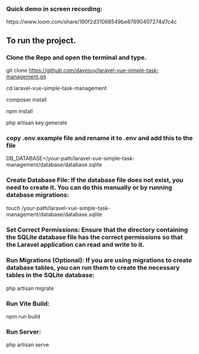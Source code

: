 <h3>Quick demo in screen recording: </h3>https://www.loom.com/share/190f2d31068549be87690407274d7c4c

<h2>To run the project.</h2>

<h3>Clone the Repo and open the terminal and type.</h3>


git clone https://github.com/davesuy/laravel-vue-simple-task-management.git

cd laravel-vue-simple-task-management

composer install

npm install

php artisan key:generate

<h3>copy .env.example file and rename it to .env and add this to the file</h3>

DB_DATABASE=/your-path/laravel-vue-simple-task-management/database/database.sqlite

<h3>Create Database File:
If the database file does not exist, you need to create it. You can do this manually or by running database migrations:</h3>

touch /your-path/laravel-vue-simple-task-management/database/database.sqlite

<h3>Set Correct Permissions:
Ensure that the directory containing the SQLite database file has the correct permissions so that the Laravel application can read and write to it.</h3>

<h3>Run Migrations (Optional):
If you are using migrations to create database tables, you can run them to create the necessary tables in the SQLite database:</h3>

php artisan migrate


<h3>Run Vite Build:</h3>

npm run build

<h3>Run Server:</h3>

php artisan serve
